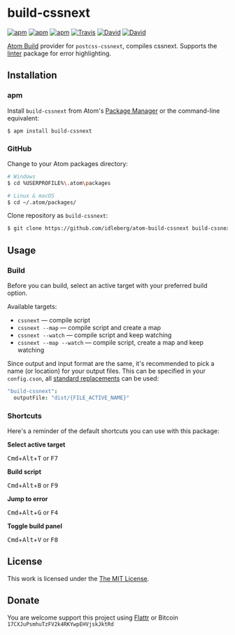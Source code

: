 # build-cssnext

[![apm](https://img.shields.io/apm/l/build-cssnext.svg?style=flat-square)](https://atom.io/packages/build-cssnext)
[![apm](https://img.shields.io/apm/v/build-cssnext.svg?style=flat-square)](https://atom.io/packages/build-cssnext)
[![apm](https://img.shields.io/apm/dm/build-cssnext.svg?style=flat-square)](https://atom.io/packages/build-cssnext)
[![Travis](https://img.shields.io/travis/idleberg/atom-build-cssnext.svg?style=flat-square)](https://travis-ci.org/idleberg/atom-build-cssnext)
[![David](https://img.shields.io/david/idleberg/atom-build-cssnext.svg?style=flat-square)](https://david-dm.org/idleberg/atom-build-cssnext#info=dependencies)
[![David](https://img.shields.io/david/dev/idleberg/atom-build-cssnext.svg?style=flat-square)](https://david-dm.org/idleberg/atom-build-cssnext?type=dev)

[Atom Build](https://atombuild.github.io/) provider for `postcss-cssnext`, compiles cssnext. Supports the [linter](https://atom.io/packages/linter) package for error highlighting.

## Installation

### apm

Install `build-cssnext` from Atom's [Package Manager](http://flight-manual.atom.io/using-atom/sections/atom-packages/) or the command-line equivalent:

`$ apm install build-cssnext`

### GitHub

Change to your Atom packages directory:

```bash
# Windows
$ cd %USERPROFILE%\.atom\packages

# Linux & macOS
$ cd ~/.atom/packages/
```

Clone repository as `build-cssnext`:

```bash
$ git clone https://github.com/idleberg/atom-build-cssnext build-cssnext
```

## Usage

### Build

Before you can build, select an active target with your preferred build option.

Available targets:

* `cssnext` — compile script
* `cssnext --map` — compile script and create a map
* `cssnext --watch` — compile script and keep watching
* `cssnext --map --watch` — compile script, create a map and keep watching

Since output and input format are the same, it's recommended to pick a name (or location) for your output files. This can be specified in your `config.cson`, all [standard replacements](https://github.com/noseglid/atom-build#replacements) can be used:

```cson
"build-cssnext":
  outputFile: "dist/{FILE_ACTIVE_NAME}"
```

### Shortcuts

Here's a reminder of the default shortcuts you can use with this package:

**Select active target**

<kbd>Cmd</kbd>+<kbd>Alt</kbd>+<kbd>T</kbd> or <kbd>F7</kbd>

**Build script**

<kbd>Cmd</kbd>+<kbd>Alt</kbd>+<kbd>B</kbd> or <kbd>F9</kbd>

**Jump to error**

<kbd>Cmd</kbd>+<kbd>Alt</kbd>+<kbd>G</kbd> or <kbd>F4</kbd>

**Toggle build panel**

<kbd>Cmd</kbd>+<kbd>Alt</kbd>+<kbd>V</kbd> or <kbd>F8</kbd>

## License

This work is licensed under the [The MIT License](LICENSE.md).

## Donate

You are welcome support this project using [Flattr](https://flattr.com/submit/auto?user_id=idleberg&url=https://github.com/idleberg/atom-build-cssnext) or Bitcoin `17CXJuPsmhuTzFV2k4RKYwpEHVjskJktRd`
